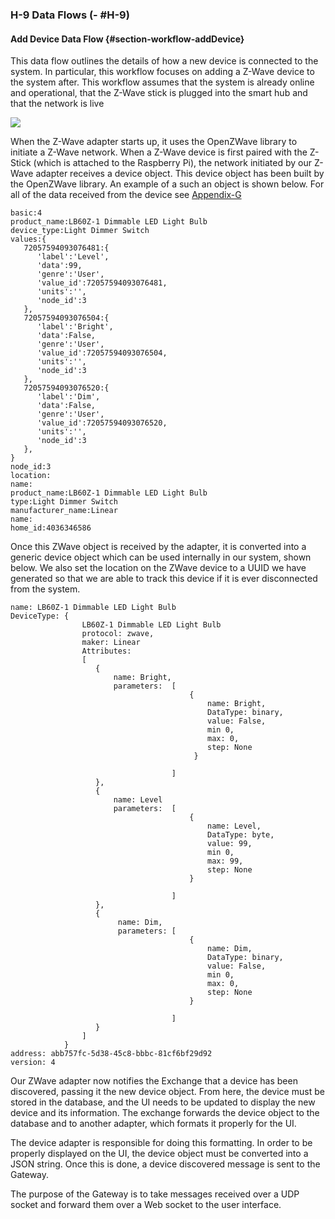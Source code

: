 ### H-9 Data Flows (- #H-9)

#### Add Device Data Flow {#section-workflow-addDevice}

This data flow outlines the details of how a new device is connected to the system. In
particular, this workflow focuses on adding a Z-Wave device to the system after. This
workflow assumes that the system is already online and operational, that the Z-Wave
stick is plugged into the smart hub and that the network is live

![](./uml/addDeviceFlow.png)

When the Z-Wave adapter starts up, it uses the OpenZWave library to initiate a Z-Wave network. When 
a Z-Wave device is first paired with the Z-Stick (which is attached to the Raspberry Pi), the network
initiated by our Z-Wave adapter receives a device object. This device object has been built by the 
OpenZWave library. An example of a such an object is shown below. For all of the data received from 
the device see [Appendix-G](#ZwaveDeviceData)

```
basic:4
product_name:LB60Z-1 Dimmable LED Light Bulb
device_type:Light Dimmer Switch
values:{  
   72057594093076481:{  
      'label':'Level',
      'data':99,
      'genre':'User',
      'value_id':72057594093076481,
      'units':'',
      'node_id':3
   },
   72057594093076504:{  
      'label':'Bright',
      'data':False,
      'genre':'User',
      'value_id':72057594093076504,
      'units':'',
      'node_id':3
   },
   72057594093076520:{  
      'label':'Dim',
      'data':False,
      'genre':'User',
      'value_id':72057594093076520,
      'units':'',
      'node_id':3
   },
}
node_id:3
location:
name:
product_name:LB60Z-1 Dimmable LED Light Bulb
type:Light Dimmer Switch
manufacturer_name:Linear
name:
home_id:4036346586
```

Once this ZWave object is received by the adapter, it is converted into a generic device object which
can be used internally in our system, shown below. We also set the location on the ZWave device to
a UUID we have generated so that we are able to track this device if it is ever disconnected from 
the system.

```
name: LB60Z-1 Dimmable LED Light Bulb 
DeviceType: {
                LB60Z-1 Dimmable LED Light Bulb
                protocol: zwave, 
                maker: Linear
                Attributes: 
                [
                   {
                       name: Bright, 
                       parameters:  [
                                        {
                                            name: Bright,
                                            DataType: binary, 
                                            value: False, 
                                            min 0, 
                                            max: 0, 
                                            step: None
                                         }

                                    ]
                   },
                   {
                       name: Level 
                       parameters:  [ 
                                        {
                                            name: Level, 
                                            DataType: byte, 
                                            value: 99, 
                                            min 0, 
                                            max: 99, 
                                            step: None
                                        }

                                    ]
                   },
                   {
                        name: Dim, 
                        parameters: [
                                        {
                                            name: Dim, 
                                            DataType: binary, 
                                            value: False, 
                                            min 0, 
                                            max: 0, 
                                            step: None
                                        }

                                    ]
                   }
                ]
            }
address: abb757fc-5d38-45c8-bbbc-81cf6bf29d92 
version: 4
```

Our ZWave adapter now notifies the Exchange that a device has been discovered, passing it the new
device object. From here, the device must be stored in the database, and the UI needs to be updated 
to display the new device and its information. The exchange forwards the device object to the 
database and to another adapter, which formats it properly for the UI.

The device adapter is responsible for doing this formatting. In order to be properly displayed on the 
UI, the device object must be converted into a JSON string. Once this is done, a device discovered 
message is sent to the Gateway.

The purpose of the Gateway is to take messages received over a UDP socket and forward them over a 
Web socket to the user interface.
 
